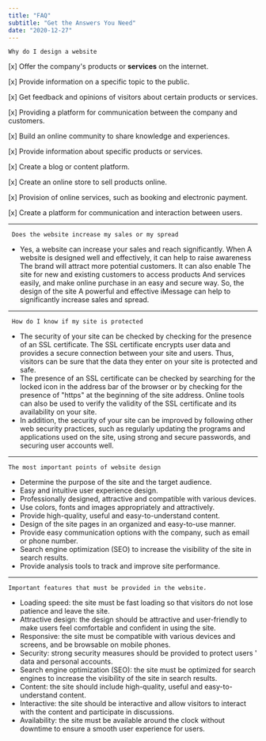 ```yaml
---
title: "FAQ"
subtitle: "Get the Answers You Need"
date: "2020-12-27"
---
```


<style>
mark{
    color:red;
    background-color: white;
    font-size:28px;
    border-radius:18px;
    border:1px solid;
}
</style>

~~~
Why do I design a website
~~~

[x] Offer the company's products or **services** on the internet.

[x] Provide information on a specific topic to the public.

[x] Get feedback and opinions of visitors about certain products or services.

[x] Providing a platform for communication between the company and customers.

[x] Build an online community to share knowledge and experiences.

[x] Provide information about specific products or services.

[x] Create a blog or content platform.

[x] Create an online store to sell products online.

[x] Provision of online services, such as booking and electronic payment.

[x] Create a platform for communication and interaction between users.


-------

~~~
 Does the website increase my sales or my spread
~~~

* Yes, a website can increase your sales and reach significantly. When
 A website is designed well and effectively, it can help to raise awareness
 The brand will attract more potential customers. It can also enable
 The site for new and existing customers to access products
  And services easily, and make online purchase in an easy and secure way. So, the design of the site
A powerful and effective iMessage can help to significantly increase sales and spread.

-------


~~~
 How do I know if my site is protected
~~~

* The security of your site can be checked by checking for the presence of an SSL certificate.
 The SSL certificate encrypts user data and provides a secure connection between your site and users. Thus, visitors can be sure that the data they enter on your site is protected and safe.
* The presence of an SSL certificate can be checked by searching for the locked icon in the address bar of the browser or by checking for the presence of "https" at the beginning of the site address. Online tools can also be used to verify the validity of the SSL certificate and its availability on your site.
* In addition, the security of your site can be improved by following other web security practices, such as regularly updating the programs and applications used on the site, using strong and secure passwords, and securing user accounts well.
-------

~~~
The most important points of website design
~~~

* Determine the purpose of the site and the target audience.
* Easy and intuitive user experience design.
* Professionally designed, attractive and compatible with various devices.
* Use colors, fonts and images appropriately and attractively.
* Provide high-quality, useful and easy-to-understand content.
* Design of the site pages in an organized and easy-to-use manner.
* Provide easy communication options with the company, such as email or phone number.
* Search engine optimization (SEO) to increase the visibility of the site in search results.
* Provide analysis tools to track and improve site performance.

-------

~~~
Important features that must be provided in the website،
~~~

* Loading speed: the site must be fast loading so that visitors do not lose patience and leave the site.
* Attractive design: the design should be attractive and user-friendly to make users feel comfortable and confident in using the site.
* Responsive: the site must be compatible with various devices and screens, and be browsable on mobile phones.
* Security: strong security measures should be provided to protect users ' data and personal accounts.
* Search engine optimization (SEO): the site must be optimized for search engines to increase the visibility of the site in search results.
* Content: the site should include high-quality, useful and easy-to-understand content.
* Interactive: the site should be interactive and allow visitors to interact with the content and participate in discussions.
* Availability: the site must be available around the clock without downtime to ensure a smooth user experience for users.



